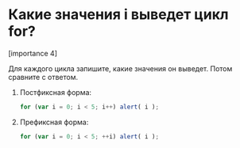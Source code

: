 # Какие значения i выведет цикл for?

[importance 4]

Для каждого цикла запишите, какие значения он выведет. Потом сравните с ответом.
<ol>
<li>Постфиксная форма:

```js
for (var i = 0; i < 5; i++) alert( i );
```

</li>
<li>Префиксная форма:

```js
for (var i = 0; i < 5; ++i) alert( i );
```

</li>
</ol>